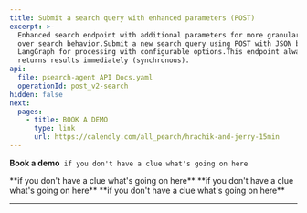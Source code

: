 ```yaml
---
title: Submit a search query with enhanced parameters (POST)
excerpt: >-
  Enhanced search endpoint with additional parameters for more granular control
  over search behavior.Submit a new search query using POST with JSON body. Uses
  LangGraph for processing with configurable options.This endpoint always
  returns results immediately (synchronous).
api:
  file: psearch-agent API Docs.yaml
  operationId: post_v2-search
hidden: false
next:
  pages:
    - title: BOOK A DEMO
      type: link
      url: https://calendly.com/all_pearch/hrachik-and-jerry-15min
---
```

<Anchor label="**Book a demo**" target="_blank" href="https://calendly.com/all_pearch/hrachik-and-jerry-15min">**Book a demo**</Anchor>` if you don't have a clue what's going on here`

<Cards columns={0}>
  <Card title="BOOK A DEMO" href="https://calendly.com/all_pearch/hrachik-and-jerry-15min" icon="fa-kiwi-bird" target="_blank">
    **if you don't have a clue what's going on here**
  </Card>
</Cards>

<Accordion title="BOOK A DEMO" icon="fa-info-circle">
  **if you don't have a clue what's going on here**
</Accordion>

<Callout icon="🧑‍🦯">
  <Cards columns={0}>
    <Card title="BOOK A DEMO" href="https://calendly.com/all_pearch/hrachik-and-jerry-15min" icon="fa-kiwi-bird" target="_blank">
      **if you don't have a clue what's going on here**
    </Card>
  </Cards>
</Callout>

***